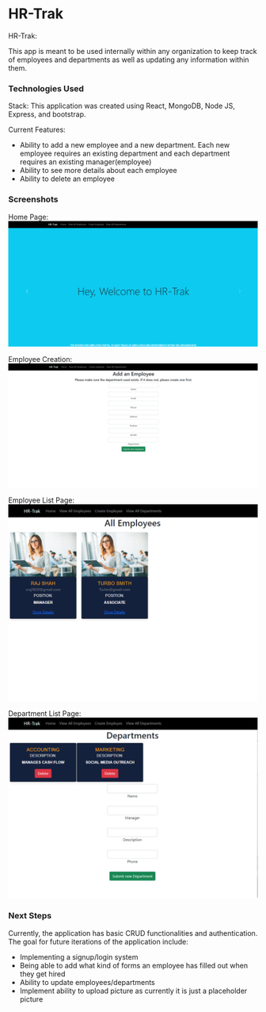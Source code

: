 # HR-Trak


HR-Trak:

This app is meant to be used internally within any organization to keep track of employees and departments as well as updating any information within them. 
### Technologies Used

Stack: This application was created using React, MongoDB, Node JS, Express, and bootstrap.

Current Features:
- Ability to add a new employee and a new department. Each new employee requires an existing department and each department requires an existing manager(employee)
- Ability to see more details about each employee
- Ability to delete an employee

### Screenshots
Home Page:
![]('./../screenshots/homePAge.png)

Employee Creation:
![]('./../screenshots/addEmployee.png)

Employee List Page:
![]('/../screenshots/allEmployees.png)

Department List Page:
![]('./../screenshots/allDepartments.png)




### Next Steps

Currently, the application has basic CRUD functionalities and authentication. The goal for future iterations of the application include:

- Implementing a signup/login system
- Being able to add what kind of forms an employee has filled out when they get hired
- Ability to update employees/departments 
- Implement ability to upload picture as currently it is just a placeholder picture

